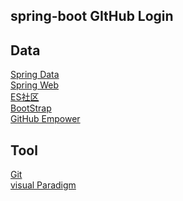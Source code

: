 ## spring-boot GItHub Login

## Data
[Spring Data](https://spring.io/guides)<br>
[Spring Web](https://spring.io/guides/gs/serving-web-content/)<br>
[ES社区](https://elasticsearch.cn/)<br>
[BootStrap](https://v3.bootcss.com/components/#navbar)<br>
[GitHub Empower](https://developer.github.com/apps/building-github-apps/creating-a-github-app/)



## Tool
[Git](https://github.com/)  
[visual Paradigm](https://www.visual-paradigm.com)

